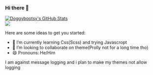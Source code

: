 ### Hi there 👋
<div>
  <a href="https://github.com/anuraghazra/github-readme-stats">
    <img align="center" src="https://github-readme-stats.vercel.app/api?username=doggybootsy&show_icons=true&include_all_commits=true&theme=material-palenight"       alt="Doggybootsy's GitHub Stats" />
  </a>
</div>
<div>
  <a href="https://github.com/anuraghazra/github-readme-stats">
  <img align="center" src="https://github-readme-stats.vercel.app/api/top-langs/?username=doggybootsy&layout=compact&theme=material-palenight" />
  </a>
</div>

Here are some ideas to get you started:

- 🌱 I’m currently learning Css(Scss) and trying Javascropt
- 👯 I’m looking to collaborate on theme(Prolly not for a long time tho)
- 😄 Pronouns: He/Him
 
I am against message logging and i plan to make my themes not allow logging
